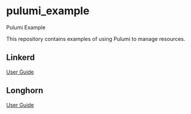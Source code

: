 # pulumi_example
Pulumi Example

This repository contains examples of using Pulumi to manage resources.


## Linkerd

[User Guide](linkerd)


## Longhorn

[User Guide](longhorn)
